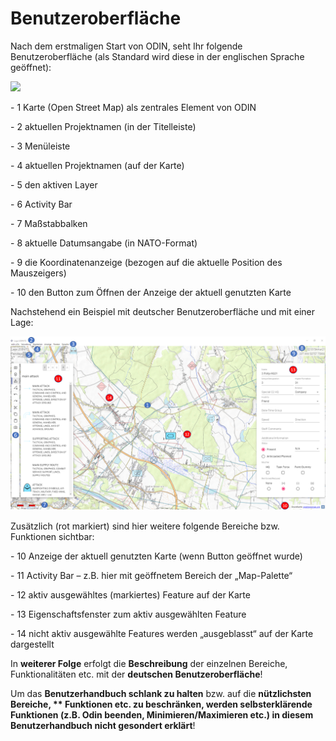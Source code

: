  





# **Benutzeroberfläche**



Nach dem erstmaligen Start von ODIN, seht Ihr folgende Benutzeroberfläche (als Standard wird diese in der englischen Sprache geöffnet):

![](images/Benutzeroberflaeche_1.png)

\- <span class="blue">1</span>  Karte (Open Street Map) als zentrales Element von ODIN

\- <span class="blue">2</span> aktuellen Projektnamen (in der Titelleiste)

\- <span class="blue">3</span> Menüleiste

\- <span class="blue">4</span> aktuellen Projektnamen (auf der Karte)

\- <span class="blue">5</span> den aktiven Layer

\- <span class="blue">6</span> Activity Bar

\- <span class="blue">7</span> Maßstabbalken

\- <span class="blue">8</span> aktuelle Datumsangabe (in NATO-Format)

\- <span class="blue">9</span> die Koordinatenanzeige (bezogen auf die aktuelle Position des Mauszeigers)

\- <span class="blue">10</span>  den Button zum Öffnen der Anzeige der aktuell genutzten Karte



Nachstehend ein Beispiel mit deutscher Benutzeroberfläche und mit einer Lage:

![](images/Benutzeroberflaeche_2.png)



Zusätzlich (rot markiert) sind hier weitere folgende Bereiche bzw. Funktionen sichtbar:

\- <span class="red">10</span> Anzeige der aktuell genutzten Karte (wenn Button geöffnet wurde)

\- <span class="red">11</span> Activity Bar – z.B. hier mit geöffnetem Bereich der „Map-Palette“

\- <span class="red">12</span> aktiv ausgewähltes (markiertes) Feature auf der Karte

\- <span class="red">13</span> Eigenschaftsfenster zum aktiv ausgewählten Feature

\- <span class="red">14</span> nicht aktiv ausgewählte Features werden „ausgeblasst“ auf der Karte dargestellt



In **weiterer Folge** erfolgt die **Beschreibung** der einzelnen Bereiche, Funktionalitäten etc. mit der **deutschen Benutzeroberfläche**!

Um das **Benutzerhandbuch schlank zu halten** bzw. auf die **nützlichsten Bereiche, ** **Funktionen** etc. zu **beschränken**, werden **selbsterklärende Funktionen** (z.B. Odin beenden, Minimieren/Maximieren etc.) **in diesem Benutzerhandbuch** **nicht gesondert** erklärt**!


